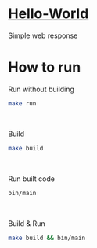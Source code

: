# [Hello-World](https://gowebexamples.com/hello-world/)
Simple web response

# How to run
Run without building
```bash
make run
```
<br/>

Build
```bash
make build
```
<br/>

Run built code
```bash
bin/main
```
<br/>

Build & Run
```bash
make build && bin/main
```
